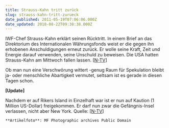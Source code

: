 ```yaml
---
title: Strauss-Kahn tritt zurück
slug: strauss-kahn-tritt-zurueck
date_published: 2011-05-19T07:06:06.000Z
date_updated: 2018-08-22T09:38:38.000Z
---
```


IWF-Chef Strauss-Kahn erklärt seinen Rücktritt. In einem Brief an das Direktorium des Internationalen Währungsfonds weist er die gegen ihn erhobenen Anschuldigungen erneut zurück. Er wolle seine Kraft, Zeit und Energie darauf verwenden, seine Unschuld zu beweisen. Die USA hatten Strauss-Kahn am Mittwoch fallen lassen. [[N-TV](http://www.n-tv.de/politik/Strauss-Kahn-tritt-zurueck-article3368276.html)]

Ob man nun eine Verschwörung wittert -genug Raum für Spekulation bleibt ja- oder menschliche Abartigkeit vermutet, seltsam ist es gerade in diesen Tagen schon.

**[Update]**

Nachdem er auf Rikers Island in Einzelhaft war ist er nun auf Kaution (1 Million US-Dollar) freigekommen. Er darf nun zwar die Gefängnis-Insel verlassen, nicht aber New York. Quelle: [[N-TV](http://www.n-tv.de/politik/Strauss-Kahn-kommt-auf-freien-Fuss-article3377701.html)]

`**Artikelfoto**: MF Photographic archives Public Domain`
